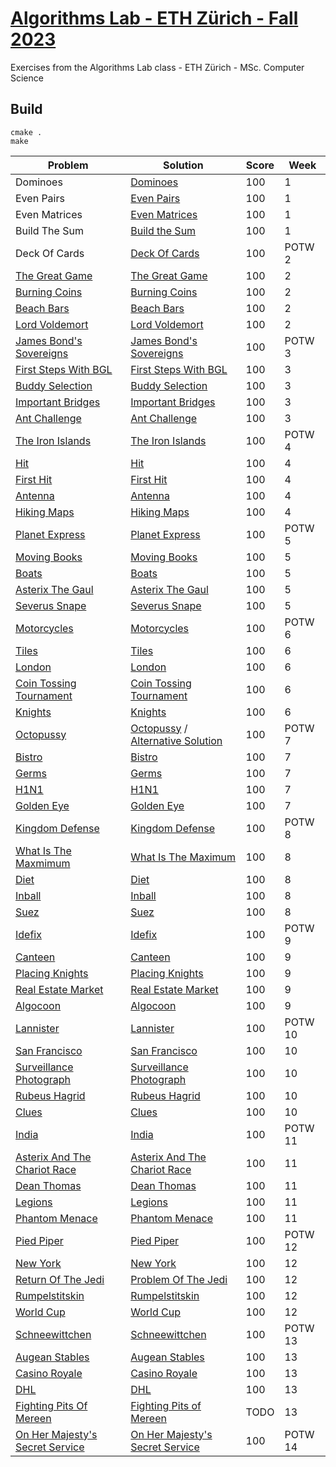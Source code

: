 # [Algorithms Lab - ETH Zürich - Fall 2023](https://cadmo.ethz.ch/education/lectures/HS23/algolab/index.html)
Exercises from the Algorithms Lab class - ETH Zürich - MSc. Computer Science

## Build
```shell script
cmake .
make
```

| Problem                                                           | Solution                                                              | Score | Week  |
| --------------                                                    | --------------------------------------------------                    |-------|-------|
| Dominoes                                                          | [Dominoes](Week1/Dominoes/src/main.cpp)                              |  100  |  1    |
| Even Pairs                                                        | [Even Pairs](Week1/EvenPairs/src/main.cpp)                           |  100  |  1    |
| Even Matrices                                                     | [Even Matrices](Week1/EvenMatrices/src/main.cpp )                    |  100  |  1    |
| Build The Sum                                                     | [Build the Sum](Week1/BuildTheSum/src/main.cpp)                      |  100  |  1    |
| Deck Of Cards                                                     | [Deck Of Cards](ProblemOfTheWeek/DeckOfCards/src/main.cpp)            |  100  |POTW 2 |
| [The Great Game](Week2/TheGreatGame/great_game.pdf)               | [The Great Game](Week2/TheGreatGame/src/main.cpp)                     |  100  |  2    |
| [Burning Coins](Week2/BurningCoins/burning_coins.pdf)             | [Burning Coins](Week2/BurningCoins/src/main.cpp)                      |  100  |  2    |
| [Beach Bars](Week2/BeachBars/beach_bars.pdf)                      | [Beach Bars](Week2/BeachBars/src/main.cpp)                            |  100  |  2    |
| [Lord Voldemort](Week2/LordVoldemort/lord_voldemort.pdf)          | [Lord Voldemort](Week2/LordVoldemort/src/main.cpp)                    |  100  |  2    |
| [James Bond's Sovereigns](ProblemOfTheWeek/JamesBondsSovereigns/James_Bonds_sovereigns.pdf)|  [James Bond's Sovereigns](ProblemOfTheWeek/JamesBondsSovereigns/src/main.cpp)|  100  |POTW 3|
| [First Steps With BGL](Week3/FirstStepsWithBGL/this.pdf)          | [First Steps With BGL](Week3/FirstStepsWithBGL/src/main.cpp)          |  100  |  3    |
| [Buddy Selection](Week3/BuddySelection/this.pdf)                  | [Buddy Selection](Week3/BuddySelection/src/main.cpp)                  |  100  |  3    |
| [Important Bridges](Week3/ImportantBridges/this.pdf)              | [Important Bridges](Week3/ImportantBridges/src/main.cpp)              |  100  |  3    |
| [Ant Challenge](Week3/AntChallenge/this.pdf)                      | [Ant Challenge](Week3/AntChallenge/src/main.cpp)                      |  100  |  3    |
| [The Iron Islands](ProblemOfTheWeek/TheIronIslands/this.pdf)      |  [The Iron Islands](ProblemOfTheWeek/TheIronIslands/src/main.cpp)     |  100  |POTW 4 |
| [Hit](Week4/Hit/this.pdf)                                         | [Hit](Week4/Hit/src/main.cpp)                                         |  100  |  4    |
| [First Hit](Week4/FirstHit/this.pdf)                              | [First Hit](Week4/FirstHit/src/main.cpp)                              |  100  |  4    |
| [Antenna](Week4/Antenna/this.pdf)                                 | [Antenna](Week4/Antenna/src/main.cpp)                                 |  100  |  4    |
| [Hiking Maps](Week4/HikingMaps/this.pdf)                          | [Hiking Maps](Week4/HikingMaps/src/main.cpp)                          |  100  |  4    |
| [Planet Express](ProblemOfTheWeek/PlanetExpress/this.pdf)         | [Planet Express](ProblemOfTheWeek/PlanetExpress/src/main.cpp)         |  100  |POTW 5 |
| [Moving Books](Week5/MovingBooks/this.pdf)                        | [Moving Books](Week5/MovingBooks/src/main.cpp)                        |  100  |  5    |
| [Boats](Week5/Boats/this.pdf)                                     | [Boats](Week5/Boats/src/main.cpp)                                     |  100  |  5    |
| [Asterix The Gaul](Week5/AsterixTheGaul/this.pdf)                 | [Asterix The Gaul](Week5/AsterixTheGaul/src/main.cpp)                 |  100  |  5    |
| [Severus Snape](Week5/SeverusSnape/this.pdf)                      | [Severus Snape](Week5/SeverusSnape/src/main.cpp)                      |  100  |  5    |
| [Motorcycles](ProblemOfTheWeek/Motorcycles/this.pdf)              | [Motorcycles](ProblemOfTheWeek/Motorcycles/src/main.cpp)              |  100  |POTW 6|
| [Tiles](Week6/Tiles/this.pdf)                                     | [Tiles](Week6/Tiles/src/main.cpp)                                     |  100  |  6    |
| [London](Week6/London/this.pdf)                                   | [London](Week6/London/src/main.cpp)                                   |  100  |  6    |
| [Coin Tossing Tournament](Week6/CoinTossingTournament/this.pdf)   | [Coin Tossing Tournament](Week6/CoinTossingTournament/src/main.cpp)   |  100  |  6    |
| [Knights](Week6/Knights/this.pdf)                                 | [Knights](Week6/Knights/src/main.cpp)                                 |  100  |  6    |
| [Octopussy](ProblemOfTheWeek/Octopussy/octopussy.pdf)             | [Octopussy](ProblemOfTheWeek/Octopussy/src/main.cpp) / [Alternative Solution](ProblemOfTheWeek/Octopussy/src/main_fromleaves.cpp)                |  100  |POTW 7|
| [Bistro](Week7/Bistro/this.pdf)                                   | [Bistro](Week7/Bistro/src/main.cpp)                                   |  100  |  7    |
| [Germs](Week7/Germs/this.pdf)                                     | [Germs](Week7/Germs/src/main.cpp)                                     |  100  |  7    |
| [H1N1](Week7/H1N1/this.pdf)                                       | [H1N1](Week7/H1N1/src/main.cpp)                                       |  100  |  7    |
| [Golden Eye](Week7/GoldenEye/this.pdf)                            | [Golden Eye](Week7/GoldenEye/src/main.cpp)                            |  100  |  7    |
| [Kingdom Defense](ProblemOfTheWeek/KingdomDefense/kingdom_defence.pdf)| [Kingdom Defense](ProblemOfTheWeek/KingdomDefense/src/main.cpp)   |  100  |POTW 8 |
| [What Is The Maxmimum](Week8/WhatIsTheMaximum/this.pdf)           | [What Is The Maximum](Week8/WhatIsTheMaximum/src/main.cpp)            |  100  |  8    |
| [Diet](Week8/Diet/this.pdf)                                       | [Diet](Week8/Diet/src/main.cpp)                                       |  100  |  8    |
| [Inball](Week8/Inball/this.pdf)                                   | [Inball](Week8/Inball/src/main.cpp)                                   |  100  |  8    |
| [Suez](Week8/Suez/this.pdf)                                       | [Suez](Week8/Suez/src/main.cpp)                                       |  100  |  8    |
| [Idefix](ProblemOfTheWeek/Idefix/this.pdf)                        | [Idefix](ProblemOfTheWeek/Idefix/src/main.cpp)                        |  100  |POTW 9 |
| [Canteen](Week9/Canteen/canteen.pdf)                              | [Canteen](Week9/Canteen/src/main.cpp)                                 |  100  |  9    |
| [Placing Knights](Week9/PlacingKnights/placing_knights.pdf)       | [Placing Knights](Week9/PlacingKnights/src/main.cpp)                  |  100  |  9    |
| [Real Estate Market](Week9/RealEstateMarket/real_estate.pdf)      | [Real Estate Market](Week9/RealEstateMarket/src/main.cpp)             |  100  |  9    |
| [Algocoon](Week9/Algocoon/algocoon.pdf)                           | [Algocoon](Week9/Algocoon/src/main.cpp)                               |  100  |  9    |
| [Lannister](ProblemOfTheWeek/Lannister/this.pdf)                  | [Lannister](ProblemOfTheWeek/Lannister/src/main.cpp)                  |  100  |POTW 10|
| [San Francisco](Week10/SanFrancisco/san_francisco.pdf)            | [San Francisco](Week10/SanFrancisco/src/main.cpp)                     |  100  |  10   |
| [Surveillance Photograph](Week10/SurveillancePhotograph/this.pdf) | [Surveillance Photograph](Week10/SurveillancePhotograph/src/main.cpp) |  100  |  10   |
| [Rubeus Hagrid](Week10/RubeusHagrid/rubeus_hagrid.pdf)            | [Rubeus Hagrid](Week10/RubeusHagrid/src/main.cpp)                     |  100  |  10   |
| [Clues](Week10/Clues/this.pdf)                                    | [Clues](Week10/Clues/src/main.cpp)                                    |  100  |  10   |
| [India](ProblemOfTheWeek/India/india.pdf)                         | [India](ProblemOfTheWeek/India/src/main.cpp)                          |  100  |POTW 11|
| [Asterix And The Chariot Race](Week11/AsterixAndTheChariotRace/asterix_and_the_chariot_race.pdf) | [Asterix And The Chariot Race](Week11/AsterixAndTheChariotRace/src/main.cpp) | 100 |  11  |
| [Dean Thomas](Week11/DeanThomas/this.pdf)                         | [Dean Thomas](Week11/DeanThomas/src/main.cpp)                         |  100  |  11   |
| [Legions](Week11/Legions/this.pdf)                                | [Legions](Week11/Legions/src/main.cpp)                                |  100  |  11   |
| [Phantom Menace](Week11/PhantomMenace/this.pdf)                   | [Phantom Menace](Week11/PhantomMenace/src/main.cpp)                   |  100  |  11   |
| [Pied Piper](ProblemOfTheWeek/PiedPiper/this.pdf)                 | [Pied Piper](ProblemOfTheWeek/PiedPiper/src/main.cpp)                 |  100  |POTW 12|
| [New York](Week12/NewYork/this.pdf)                               | [New York](Week12/NewYork/src/main.cpp)                               |  100  |  12   |
| [Return Of The Jedi](Week12/ReturnOfTheJedi/this.pdf)             | [Problem Of The Jedi](Week12/ReturnOfTheJedi/src/main.cpp)            |  100  |  12   |
| [Rumpelstitskin](Week12/Rumpelstitskin/this.pdf)                  | [Rumpelstitskin](Week12/Rumpelstitskin/src/main.cpp)                  |  100  |  12   |
| [World Cup](Week12/WorldCup/this.pdf)                             | [World Cup](Week12/WorldCup/src/main.cpp)                             |  100  |  12   |
| [Schneewittchen](ProblemOfTheWeek/Schneewittchen/this.pdf)        | [Schneewittchen](ProblemOfTheWeek/Schneewittchen/src/main.cpp)        |  100  |POTW 13|
| [Augean Stables](Week13/AugeanStables/this.pdf)                   | [Augean Stables](Week13/AugeanStables/src/main.cpp)                   |  100  |  13   |
| [Casino Royale](Week13/CasinoRoyale/this.pdf)                     | [Casino Royale](Week13/CasinoRoyale/src/main.cpp)                     |  100  |  13   |
| [DHL](Week13/DHL/this.pdf)                                        | [DHL](Week13/DHL/src/main.cpp)                                        |  100  |  13   |
| [Fighting Pits Of Mereen](Week13/FightingPitsOfMereen/this.pdf)   | [Fighting Pits of Mereen](Week13/FightingPitsOfMereen/src/main.cpp)   |  TODO |  13   |
| [On Her Majesty's Secret Service](ProblemOfTheWeek/OnHerMajestysSecretService/this.pdf)   | [On Her Majesty's Secret Service](ProblemOfTheWeek/OnHerMajestysSecretService/src/main.cpp)   | 100 |POTW 14|











